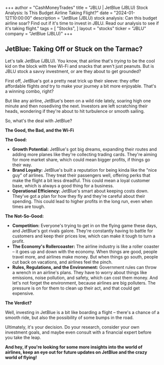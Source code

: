 +++
author = "CashMoneyTrades"
title = "JBLU |  JetBlue (JBLU) Stock Analysis: Is This Budget Airline Taking Flight?"
date = "2024-01-12T10:00:00"
description = "JetBlue (JBLU) stock analysis: Can this budget airline soar? Find out if it's time to invest in JBLU. Read our analysis to see if it's taking flight."
tags = [
"Stocks",
]
layout = "stocks"
ticker = "JBLU"
company = "JetBlue (JBLU)"
+++
        


## JetBlue: Taking Off or Stuck on the Tarmac?

Let's talk JetBlue (JBLU). You know, that airline that's *trying* to be the cool kid on the block with free Wi-Fi and snacks that aren't just peanuts.  But is JBLU stock a savvy investment, or are they about to get grounded?

First off, JetBlue's got a pretty neat trick up their sleeve: they offer affordable flights *and* try to make your journey a bit more enjoyable. That's a winning combo, right? 

But like any airline, JetBlue's been on a wild ride lately, soaring high one minute and then nosediving the next. Investors are left scratching their heads, wondering if they're about to hit turbulence or smooth sailing.

So, what's the deal with JetBlue? 

**The Good, the Bad, and the Wi-Fi**

**The Good:**

* **Growth Potential:** JetBlue's got big dreams, expanding their routes and adding more planes like they're collecting trading cards. They're aiming for more market share, which could mean bigger profits, if things go their way.
* **Brand Loyalty:** JetBlue's built a reputation for being kinda like the "nice guy" of airlines. They treat their passengers well, offering perks that make the flight a bit less dreadful. This could mean a loyal customer base, which is always a good thing for a business. 
* **Operational Efficiency:** JetBlue's smart about keeping costs down.  They've got a plan for how they fly and they're careful about their spending.  This could lead to higher profits in the long run, even when times are tough.

**The Not-So-Good:**

* **Competition:**  Everyone's trying to get in on the flying game these days, and JetBlue's got rivals galore. They're constantly having to battle for customers and keep their prices low, which can make it tough to turn a profit.
* **The Economy's Rollercoaster:**  The airline industry is like a roller coaster – it goes up and down with the economy. When things are good, people travel more, and airlines make money. But when things go south, people cut back on vacations, and airlines feel the pinch.
* **Rules, Regulations, and the Environment:**  Government rules can throw a wrench in an airline's plans. They have to worry about things like emissions, noise pollution, and safety, which can cost them money.  And let's not forget the environment, because airlines are big polluters.  The pressure is on for them to clean up their act, and that could get expensive.

**The Verdict?**

Well, investing in JetBlue is a bit like boarding a flight – there's a chance of a smooth ride, but also the possibility of some bumps in the road.  

Ultimately, it's your decision.  Do your research, consider your own investment goals, and maybe even consult with a financial expert before you take the leap. 

**And hey, if you're looking for some more insights into the world of airlines, keep an eye out for future updates on JetBlue and the crazy world of flying!** 

        